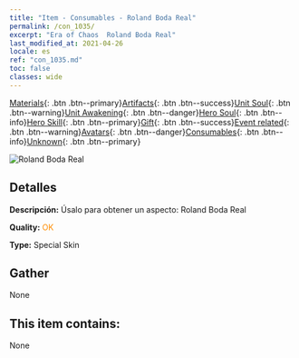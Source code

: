 ```yaml
---
title: "Item - Consumables - Roland Boda Real"
permalink: /con_1035/
excerpt: "Era of Chaos  Roland Boda Real"
last_modified_at: 2021-04-26
locale: es
ref: "con_1035.md"
toc: false
classes: wide
---
```

 [Materials](/ItemsES/){: .btn .btn--primary}[Artifacts](/ItemsES/Artifacts/){: .btn .btn--success}[Unit Soul](/ItemsES/UnitSoul/){: .btn .btn--warning}[Unit Awakening](/ItemsES/UnitAwakening/){: .btn .btn--danger}[Hero Soul](/ItemsES/HeroSoul/){: .btn .btn--info}[Hero Skill](/ItemsES/HeroSkill/){: .btn .btn--primary}[Gift](/ItemsES/Gift/){: .btn .btn--success}[Event related](/ItemsES/Events/){: .btn .btn--warning}[Avatars](/ItemsES/Avatars/){: .btn .btn--danger}[Consumables](/ItemsES/Consumables/){: .btn .btn--info}[Unknown](/ItemsES/Unknown/){: .btn .btn--primary}

 ![Roland Boda Real](/images/h/h_Roland7.jpg)

## Detalles
 **Descripción:** Úsalo para obtener un aspecto: Roland Boda Real

 **Quality:** <span style="color: #FF8C00">OK</span>

 **Type:** Special Skin

## Gather

  None

## This item contains:

  None


